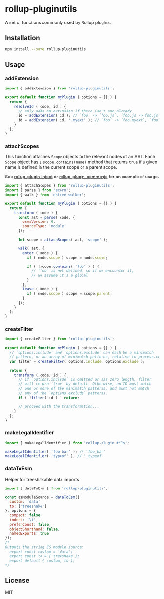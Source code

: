 # rollup-pluginutils

A set of functions commonly used by Rollup plugins.


## Installation

```bash
npm install --save rollup-pluginutils
```


## Usage

### addExtension

```js
import { addExtension } from 'rollup-pluginutils';

export default function myPlugin ( options = {} ) {
  return {
    resolveId ( code, id ) {
      // only adds an extension if there isn't one already
      id = addExtension( id ); // `foo` -> `foo.js`, `foo.js -> foo.js`
      id = addExtension( id, '.myext' ); // `foo` -> `foo.myext`, `foo.js -> `foo.js`
    }
  };
}
```


### attachScopes

This function attaches `Scope` objects to the relevant nodes of an AST. Each `Scope` object has a `scope.contains(name)` method that returns `true` if a given name is defined in the current scope or a parent scope.

See [rollup-plugin-inject](https://github.com/rollup/rollup-plugin-inject) or [rollup-plugin-commonjs](https://github.com/rollup/rollup-plugin-commonjs) for an example of usage.

```js
import { attachScopes } from 'rollup-pluginutils';
import { parse } from 'acorn';
import { walk } from 'estree-walker';

export default function myPlugin ( options = {} ) {
  return {
    transform ( code ) {
      const ast = parse( code, {
        ecmaVersion: 6,
        sourceType: 'module'
      });

      let scope = attachScopes( ast, 'scope' );

      walk( ast, {
        enter ( node ) {
          if ( node.scope ) scope = node.scope;

          if ( !scope.contains( 'foo' ) ) {
            // `foo` is not defined, so if we encounter it,
            // we assume it's a global
          }
        },
        leave ( node ) {
          if ( node.scope ) scope = scope.parent;
        }
      });
    }
  };
}
```


### createFilter

```js
import { createFilter } from 'rollup-pluginutils';

export default function myPlugin ( options = {} ) {
  // `options.include` and `options.exclude` can each be a minimatch
  // pattern, or an array of minimatch patterns, relative to process.cwd()
  var filter = createFilter( options.include, options.exclude );

  return {
    transform ( code, id ) {
      // if `options.include` is omitted or has zero length, filter
      // will return `true` by default. Otherwise, an ID must match
      // one or more of the minimatch patterns, and must not match
      // any of the `options.exclude` patterns.
      if ( !filter( id ) ) return;

      // proceed with the transformation...
    }
  };
}
```


### makeLegalIdentifier

```js
import { makeLegalIdentifier } from 'rollup-pluginutils';

makeLegalIdentifier( 'foo-bar' ); // 'foo_bar'
makeLegalIdentifier( 'typeof' ); // '_typeof'
```

### dataToEsm

Helper for treeshakable data imports

```js
import { dataToEsm } from 'rollup-pluginutils';

const esModuleSource = dataToEsm({
  custom: 'data',
  to: ['treeshake']
}, options = {
  compact: false,
  indent: '\t',
  preferConst: false,
  objectShorthand: false,
  namedExports: true
});
/*
Outputs the string ES module source:
  export const custom = 'data';
  export const to = ['treeshake'];
  export default { custom, to };
*/
```


## License

MIT
